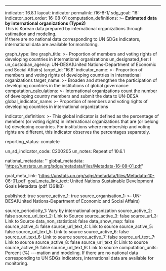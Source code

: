 ---
indicator: 16.8.1
layout: indicator
permalink: /16-8-1/
sdg_goal: '16'
indicator_sort_order: 16-08-01
computation_definitions: >-
  <b> Estimated data by international organizations (Type2) </b>   <br>
  This is Korean data prepared by international organizations through estimation and modeling. <br>
  If there are no national data corresponding to UN SDGs indicators, international data are available for monitoring.

graph_type: line
graph_title: >-
  Proportion of members and voting rights of developing countries in
  international organizations
un_designated_tier: I
un_custodian_agency: UN-DESA(United Nations-Department of Economic and Social Affairs)
target_id: '16.8'
indicator_name: >-
  Proportion of members and voting rights of developing countries in
  international organizations
target_name: >-
  Broaden and strengthen the participation of developing countries in the
  institutions of global governance
computation_calculations: >-
  International organizations count the number of developing country members and submit the data to UN-DESA
global_indicator_name: >-
  Proportion of members and voting rights of developing countries in
  international organizations

indicator_definition: >-
  This global indicator is defined as the percentage of members (or voting rights) 
  in international organizations that are (or belong to) developing countries. For institutions 
  where membership and voting rights are different, this indicator observes the percentages separately.
  
reporting_status: complete

un_sd_indicator_code: C200205
un_notes: Repeat of 10.6.1

national_metadata: ''
global_metadata: 'https://unstats.un.org/sdgs/metadata/files/Metadata-16-08-01.pdf'

goal_meta_link: 'https://unstats.un.org/sdgs/metadata/files/Metadata-10-06-01.pdf'
goal_meta_link_text: United Nations Sustainable Development Goals Metadata (pdf 1361kB)

published: true
source_active_1: true
source_organisation_1: >- 
  UN-DESA(United Nations-Department of Economic and Social Affairs)

source_periodicity_1: Vary by international organization
source_active_2: false
source_url_text_2: Link to Source
source_active_3: false
source_url_3: Link to Source
data_non_statistical: false
data_show_map: false
source_active_4: false
source_url_text_4: Link to source
source_active_5: false
source_url_text_5: Link to source
source_active_6: false
source_url_text_6: Link to source
source_active_7: false
source_url_text_7: Link to source
source_active_8: false
source_url_text_8: Link to source
source_active_9: false
source_url_text_9: Link to source
computation_units: Percent (%)
---mation and modeling. If there are no national data corresponding to UN SDGs indicators, international data are available for monitoring.
